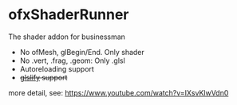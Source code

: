 # ofxShaderRunner

The shader addon for businessman

+ No ofMesh, glBegin/End. Only shader
+ No .vert, .frag, .geom: Only .glsl
+ Autoreloading support
+ ~~[glslify](https://github.com/stackgl/glslify) support~~

more detail, see: https://www.youtube.com/watch?v=IXsvKlwVdn0
